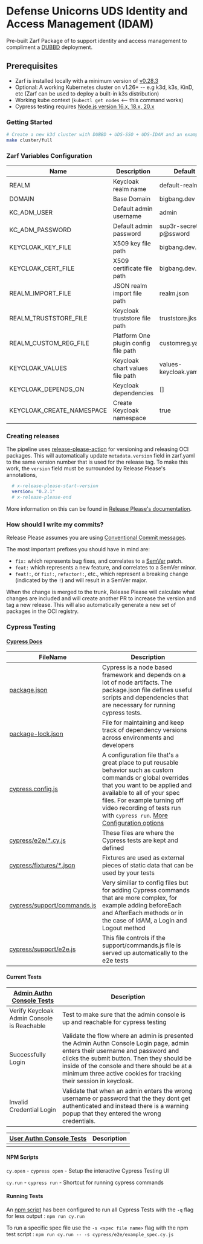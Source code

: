 # Defense Unicorns UDS Identity and Access Management (IDAM)

Pre-built Zarf Package of to support identity and access management to compliment a [DUBBD](https://github.com/defenseunicorns/uds-package-dubbd) deployment. 

## Prerequisites

- Zarf is installed locally with a minimum version of [v0.28.3](https://github.com/defenseunicorns/zarf/releases/tag/v0.28.3)
- Optional: A working Kubernetes cluster on v1.26+ -- e.g k3d, k3s, KinD, etc (Zarf can be used to deploy a built-in k3s distribution)
- Working kube context (`kubectl get nodes` <-- this command works)
- Cypress testing requires [Node.js version 16.x, 18.x, 20.x](https://docs.cypress.io/guides/getting-started/installing-cypress#Nodejs)


### Getting Started
```bash
# Create a new k3d cluster with DUBBD + UDS-SSO + UDS-IDAM and an example mission application protected by SSO:
make cluster/full
```


### Zarf Variables Configuration

| Name                  | Description                         | Default                  | Type  | Notes                   |
|-----------------------|-------------------------------------|--------------------------|-------|-------------------------|
| REALM                 | Keycloak realm name                 | default-realm            |       |                         |
| DOMAIN                | Base Domain                         | bigbang.dev              |       |                         |
| KC_ADM_USER           | Default admin username              | admin                    |       |                         |
| KC_ADM_PASSWORD       | Default admin password              | sup3r-secret-p@ssword    |       |                         |
| KEYCLOAK_KEY_FILE     | X509 key file path                  | bigbang.dev.key          | FILE  |                         |
| KEYCLOAK_CERT_FILE    | X509 certificate file path          | bigbang.dev.cert         | FILE  |                         |
| REALM_IMPORT_FILE     | JSON realm import file path         | realm.json               | FILE  |                         |
| REALM_TRUSTSTORE_FILE | Keycloak truststore file path       | truststore.jks.b64       | FILE  | MUST BE BASE64 ENCODED  |
| REALM_CUSTOM_REG_FILE | Platform One plugin config file path| customreg.yaml           | FILE  |                         |
| KEYCLOAK_VALUES       | Keycloak chart values file path     | values-keycloak.yaml     | FILE  |                         |
| KEYCLOAK_DEPENDS_ON   | Keycloak dependencies               | []                       |       |                         |
| KEYCLOAK_CREATE_NAMESPACE | Create Keycloak namespace       | true                     |       |                         |


### Creating releases

The pipeline uses [release-please-action](https://github.com/google-github-actions/release-please-action) for versioning and releasing OCI packages. This will automatically update `metadata.version` field in zarf.yaml to the same version number that is used for the release tag. To make this work, the `version` field must be surrounded by Release Please's annotations,

```yaml
  # x-release-please-start-version
  version: "0.2.1"
  # x-release-please-end
```

More information on this can be found in [Release Please's documentation](https://github.com/googleapis/release-please/blob/main/docs/customizing.md#updating-arbitrary-files).

### How should I write my commits?

Release Please assumes you are using [Conventional Commit messages](https://www.conventionalcommits.org/).

The most important prefixes you should have in mind are:

- `fix:` which represents bug fixes, and correlates to a [SemVer](https://semver.org/)
  patch.
- `feat:` which represents a new feature, and correlates to a SemVer minor.
- `feat!:`,  or `fix!:`, `refactor!:`, etc., which represent a breaking change
  (indicated by the `!`) and will result in a SemVer major.

When the change is merged to the trunk, Release Please will calculate what changes are included and will create another PR to increase the version and tag a new release. This will also automatically generate a new set of packages in the OCI registry.

### Cypress Testing

#### [Cypress Docs](https://docs.cypress.io/)

| FileName                  | Description                     |
|---------------------------|---------------------------------|
| [package.json](package.json) | Cypress is a node based framework and depends on a lot of node artifacts. The package.json file defines useful scripts and dependencies that are necessary for running cypress tests.       |
| [package-lock.json](package-lock.json) | File for maintaining and keep track of dependency versions across environments and developers      |
| [cypress.config.js](cypress.config.js) | A configuration file that's a great place to put reusable behavior such as custom commands or global overrides that you want to be applied and available to all of your spec files. For example turning off video recording of tests run with `cypress run`. [More Configuration options](https://docs.cypress.io/guides/references/configuration)     |
| [cypress/e2e/*.cy.js](cypress/e2e/) | These files are where the Cypress tests are kept and defined      |
| [cypress/fixtures/*.json](cypress/fixtures/) | Fixtures are used as external pieces of static data that can be used by your tests    |
| [cypress/support/commands.js](cypress/support/commands.js) | Very similiar to config files but for adding Cypress commands that are more complex, for example adding beforeEach and AfterEach methods or in the case of IdAM, a Login and Logout method    |
| [cypress/support/e2e.js](cypress/support/e2e.js) | This file controls if the support/commands.js file is served up automatically to the e2e tests      |

#### Current Tests

| [Admin Authn Console Tests](cypress/e2e/admin_login.cy.js) | Description |
|---------------------------|---------------------------------|
| Verify Keycloak Admin Console is Reachable | Test to make sure that the admin console is up and reachable for cypress testing |
| Successfully Login | Validate the flow where an admin is presented the Admin Authn Console Login page, admin enters their username and password and clicks the submit button. Then they should be inside of the console and there should be at a minimum three active cookies for tracking their session in keycloak. |
| Invalid Credential Login | Validate that when an admin enters the wrong username or password that the they dont get authenticated and instead there is a warning popup that they entered the wrong credentials. |

| [User Authn Console Tests](cypress/e2e/user.cy.js) | Description |
|---------------------------|---------------------------------|
| | |

#### NPM Scripts
`cy.open` - `cypress open` - Setup the interactive Cypress Testing UI

`cy.run` - `cypress run` - Shortcut for running cypress commands

#### Running Tests

An [npm script](package.json#L7) has been configured to run all Cypress Tests with the `-q` flag for less output : `npm run cy.run`

To run a specific spec file use the `-s <spec file name>` flag with the npm test script : `npm run cy.run -- -s cypress/e2e/example_spec.cy.js`